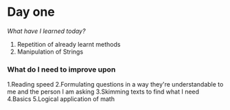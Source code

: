 # Day one 

*What have I learned today?*

1. Repetition of already learnt methods
2. Manipulation of Strings

### What do I need to improve upon

1.Reading speed
2.Formulating questions in a way they're understandable to me and the person I am asking
3.Skimming texts to find what I need
4.Basics 
5.Logical application of math
